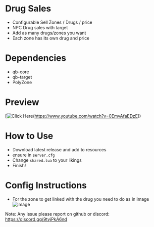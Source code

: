 # Drug Sales
- Configurable Sell Zones / Drugs / price
- NPC Drug sales with target
- Add as many drugs/zones you want 
- Each zone has its own drug and price

# Dependencies
- qb-core
- qb-target
- PolyZone

# Preview
[![Click Here](https://user-images.githubusercontent.com/72443203/169163591-d4956c2d-436d-4a42-8c75-71398fc2c273.png)(https://www.youtube.com/watch?v=0EmvAfaEDzE))

# How to Use
- Download latest release and add to resources
- ensure in `server.cfg`
- Change `shared.lua` to your likings
- Finish!

# Config Instructions
- For the zone to get linked with the drug you need to do as in image
![image](https://user-images.githubusercontent.com/72443203/169163240-b4ec305b-a26a-4ca6-8cc4-5e85feba7c1c.png)


Note: Any issue please report on github or discord: https://discord.gg/9tyjPkA6nd
